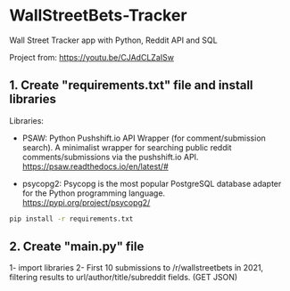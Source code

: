 # WallStreetBets-Tracker

Wall Street Tracker app with Python, Reddit API and SQL

Project from: https://youtu.be/CJAdCLZaISw

## 1. Create "requirements.txt" file and install libraries

Libraries:

- PSAW: Python Pushshift.io API Wrapper (for comment/submission search). A minimalist wrapper for searching public reddit comments/submissions via the pushshift.io API. https://psaw.readthedocs.io/en/latest/#

- psycopg2: Psycopg is the most popular PostgreSQL database adapter for the Python programming language. https://pypi.org/project/psycopg2/

```bash
pip install -r requirements.txt
```

## 2. Create "main.py" file

1- import libraries
2- First 10 submissions to /r/wallstreetbets in 2021, filtering results to url/author/title/subreddit fields. (GET JSON)
